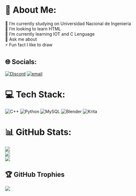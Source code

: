 # 💫 About Me:
🔭 I’m currently studying on Universidad Nacional de Ingeniería<br>👯 I’m looking to learn HTML<br>🌱 I’m currently learning IOT and C Lenguage<br>💬 Ask me about<br>⚡ Fun fact I like  to draw


## 🌐 Socials:
[![Discord](https://img.shields.io/badge/Discord-%237289DA.svg?logo=discord&logoColor=white)](https://discord.gg/Cstriker#0282) [![email](https://img.shields.io/badge/Email-D14836?logo=gmail&logoColor=white)](mailto:gustavo.mosquera.a@uni.pe) 

# 💻 Tech Stack:
![C++](https://img.shields.io/badge/c++-%2300599C.svg?style=for-the-badge&logo=c%2B%2B&logoColor=white) ![Python](https://img.shields.io/badge/python-3670A0?style=for-the-badge&logo=python&logoColor=ffdd54) ![MySQL](https://img.shields.io/badge/mysql-4479A1.svg?style=for-the-badge&logo=mysql&logoColor=white) ![Blender](https://img.shields.io/badge/blender-%23F5792A.svg?style=for-the-badge&logo=blender&logoColor=white) ![Krita](https://img.shields.io/badge/Krita-203759?style=for-the-badge&logo=krita&logoColor=EEF37B)
# 📊 GitHub Stats:
![](https://github-readme-stats.vercel.app/api?username=Shovell12&theme=dark&hide_border=false&include_all_commits=false&count_private=false)<br/>
![](https://nirzak-streak-stats.vercel.app/?user=Shovell12&theme=dark&hide_border=false)<br/>
![](https://github-readme-stats.vercel.app/api/top-langs/?username=Shovell12&theme=dark&hide_border=false&include_all_commits=false&count_private=false&layout=compact)

## 🏆 GitHub Trophies
![](https://github-profile-trophy.vercel.app/?username=Shovell12&theme=radical&no-frame=false&no-bg=true&margin-w=4)

<!-- Proudly created with GPRM ( https://gprm.itsvg.in ) -->

